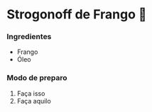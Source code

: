 # Strogonoff de Frango :chicken:



### Ingredientes

- Frango
- Óleo



### Modo de preparo

1. Faça isso
2. Faça aquilo